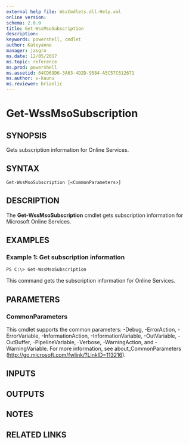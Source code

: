 ```yaml
---
external help file: WssCmdlets.dll-Help.xml
online version: 
schema: 2.0.0
title: Get-WssMsoSubscription
description: 
keywords: powershell, cmdlet
author: Kateyanne
manager: jasgro
ms.date: 12/05/2017
ms.topic: reference
ms.prod: powershell
ms.assetid: 64CD69D6-3A63-4D2D-9584-A5C57C612671
ms.author: v-kaunu
ms.reviewer: brianlic
---
```


# Get-WssMsoSubscription

## SYNOPSIS
Gets subscription information for Online Services.

## SYNTAX

```
Get-WssMsoSubscription [<CommonParameters>]
```

## DESCRIPTION
The **Get-WssMsoSubscription** cmdlet gets subscription information for Microsoft Online Services.

## EXAMPLES

### Example 1: Get subscription information
```
PS C:\> Get-WssMsoSubscription
```

This command gets the subscription information for Online Services.

## PARAMETERS

### CommonParameters
This cmdlet supports the common parameters: -Debug, -ErrorAction, -ErrorVariable, -InformationAction, -InformationVariable, -OutVariable, -OutBuffer, -PipelineVariable, -Verbose, -WarningAction, and -WarningVariable. For more information, see about_CommonParameters (http://go.microsoft.com/fwlink/?LinkID=113216).

## INPUTS

## OUTPUTS

## NOTES

## RELATED LINKS

